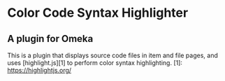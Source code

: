 # Color Code Syntax Highlighter #
## A plugin for Omeka ##

This is a plugin that displays source code files 
in item and file pages, and uses [highlight.js][1] 
to perform color syntax highlighting.
 [1]: https://highlightjs.org/

